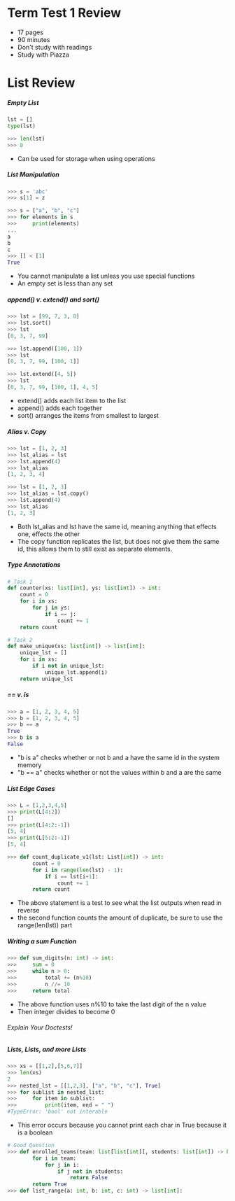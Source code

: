 # Term Test 1 Review

- 17 pages
- 90 minutes 
- Don't study with readings
- Study with Piazza

# List Review
##### Empty List
```python
lst = []
type(lst)

>>> len(lst)
>>> 0
```
- Can be used for storage when using operations

##### List Manipulation
```python
>>> s = 'abc'
>>> s[1] = z

>>> s = ["a", "b", "c"]
>>> for elements in s
>>> 	print(elements)
...
a
b
c
>>> [] < [1]
True
```
- You cannot manipulate a list unless you use special functions
- An empty set is less than any set

##### append() v. extend() and sort()
```python
>>> lst = [99, 7, 3, 0]
>>> lst.sort()
>>> lst
[0, 3, 7, 99]

>>> lst.append([100, 1])
>>> lst
[0, 3, 7, 99, [100, 1]]

>>> lst.extend([4, 5])
>>> lst
[0, 3, 7, 99, [100, 1], 4, 5]
```
- extend() adds each list item to the list
- append() adds each together
- sort() arranges the items from smallest to largest
##### Alias v. Copy
```python
>>> lst = [1, 2, 3]
>>> lst_alias = lst
>>> lst.append(4)
>>> lst_alias
[1, 2, 3, 4]
```
```python
>>> lst = [1, 2, 3]
>>> lst_alias = lst.copy()
>>> lst.append(4)
>>> lst_alias
[1, 2, 3]

```
- Both lst_alias and lst have the same id, meaning anything that effects one, effects the other
- The copy function replicates the list, but does not give them the same id, this allows them to still exist as separate elements.
##### Type Annotations
```python
# Task 1
def counter(xs: list[int], ys: list[int]) -> int:
	count = 0
	for i in xs:
		for j in ys:
			if i == j:
				count += 1
	return count

# Task 2
def make_unique(xs: list[int]) -> list[int]:
	unique_lst = []
	for i in xs:
		if i not in unique_lst:
			unique_lst.append(i)
	return unique_lst
```
##### == v. is
```python
>>> a = [1, 2, 3, 4, 5]
>>> b = [1, 2, 3, 4, 5]
>>> b == a
True
>>> b is a
False
```
- "b is a" checks whether or not b and a have the same id in the system memory
- "b == a" checks whether or not the values within b and a are the same

##### List Edge Cases
```python
>>> L = [1,2,3,4,5]
>>> print(L[4:2])
[]
>>> print(L[4:2:-1])
[5, 4]
>>> print(L[5:2:-1])
[5, 4]

>>> def count_duplicate_v1(lst: List[int]) -> int:
		count = 0
		for i in range(len(lst) - 1):
			if i == lst[i+1]:
				count += 1
		return count
```

- The above statement is a test to see what the list outputs when read in reverse
- the second function counts the amount of duplicate, be sure to use the range(len(lst)) part

##### Writing a sum Function
```python
>>> def sum_digits(n: int) -> int:
>>> 	sum = 0
>>> 	while n > 0:
>>> 		total += (n%10)
>>> 		n //= 10
>>> 	return total
```
- The above function uses n%10 to take the last digit of the n value
- Then integer divides to become 0
###### Explain Your Doctests!

##### Lists, Lists, and more Lists
```python
>>> xs = [[1,2],[5,6,7]]
>>> len(xs)
2
>>> nested_lst = [[1,2,3], ["a", "b", "c"], True]
>>> for sublist in nested_list:
>>> 	for item in sublist:
>>> 		print(item, end = " ")
#TypeError: 'bool' not interable


```

- This error occurs because you cannot print each char in True because it is a boolean

```python
# Good Question
>>> def enrolled_teams(team: list[list[int]], students: list[int]) -> bool:  
	    for i in team:  
	        for j in i:  
	            if j not in students:  
	                return False  
	    return True
>>> def list_range(a: int, b: int, c: int) -> list[int]:
```